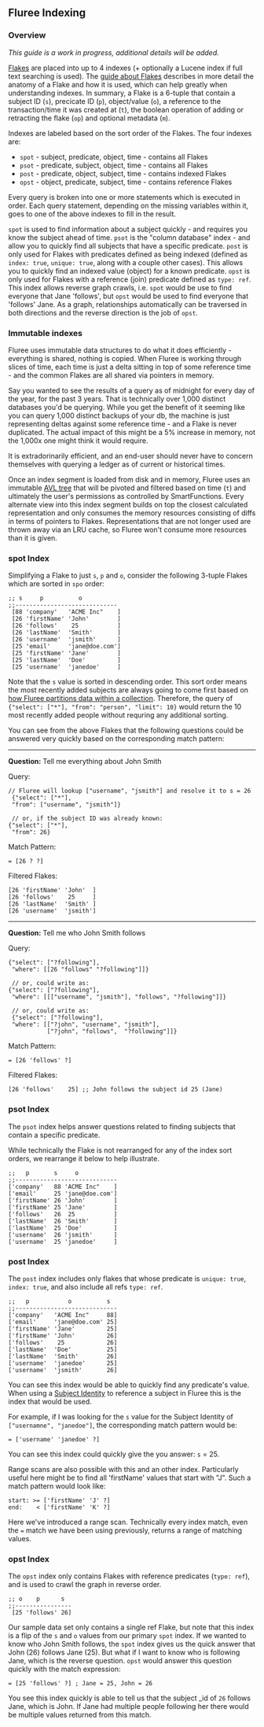 ## Fluree Indexing

### Overview

_This guide is a work in progress, additional details will be added._

[Flakes](/guides/architecture/flakes) are placed into up to 4 indexes (+ optionally a Lucene index if full text searching is used). The [guide about Flakes](/guides/architecture/flakes) describes in more detail the anatomy of a Flake and how it is used, which can help greatly when understanding indexes. In summary, a Flake is a 6-tuple that contain a subject ID (`s`), precicate ID (`p`), object/value (`o`), a reference to the transaction/time it was created at (`t`), the boolean operation of adding or retracting the flake (`op`) and optional metadata (`m`).

Indexes are labeled based on the sort order of the Flakes. The four indexes are:
- `spot` - subject, predicate, object, time - contains all Flakes
- `psot` - predicate, subject, object, time - contains all Flakes
- `post` - predicate, object, subject, time - contains indexed Flakes
- `opst` - object, predicate, subject, time - contains reference Flakes

Every query is broken into one or more statements which is executed in order. Each query statement, depending on the missing variables within it, goes to one of the above indexes to fill in the result.

`spot` is used to find information about a subject quickly - and requires you know the subject ahead of time. `psot` is the "column database" index - and allow you to quickly find all subjects that have a specific predicate. `post` is only used for Flakes with predicates defined as being indexed (defined as `index: true`, `unique: true`, along with a couple other cases). This allows you to quickly find an indexed value (object) for a known predicate. `opst` is only used for Flakes with a reference (join) predicate defined as `type: ref`. This index allows reverse graph crawls, i.e. `spot` would be use to find everyone that Jane 'follows', but `opst` would be used to find everyone that 'follows' Jane. As a graph, relationships automatically can be traversed in both directions and the reverse direction is the job of `opst`.

### Immutable indexes
Fluree uses immutable data structures to do what it does efficiently - everything is shared, nothing is copied. When Fluree is working through slices of time, each time is just a delta sitting in top of some reference time - and the common Flakes are all shared via pointers in memory. 

Say you wanted to see the results of a query as of midnight for every day of the year, for the past 3 years. That is technically over 1,000 distinct databases you'd be querying. While you get the benefit of it seeming like you can query 1,000 distinct backups of your db, the machine is just representing deltas against some reference time - and a Flake is never duplicated. The actual impact of this might be a 5% increase in memory, not the 1,000x one might think it would require.

It is extradorinarily efficient, and an end-user should never have to concern themselves with querying a ledger as of current or historical times.

Once an index segment is loaded from disk and in memory, Fluree uses an immutable [AVL tree](https://en.wikipedia.org/wiki/AVL_tree) that will be pivoted and filtered based on time (`t`) and ultimately the user's permissions as controlled by SmartFunctions. Every alternate view into this index segment builds on top the closest calculated representation and only consumes the memory resources consisting of diffs in terms of pointers to Flakes. Representations that are not longer used are thrown away via an LRU cache, so Fluree won't consume more resources than it is given.


### spot Index

Simplifying a Flake to just `s`, `p` and `o`, consider the following 3-tuple Flakes which are sorted in `spo` order:

```all
;; s     p          o 
;;-----------------------------
 [88 'company'   'ACME Inc"    ]
 [26 'firstName' 'John'        ]
 [26 'follows'    25           ]
 [26 'lastName'  'Smith'       ]
 [26 'username'  'jsmith'      ]
 [25 'email'     'jane@doe.com']
 [25 'firstName' 'Jane'        ]
 [25 'lastName'  'Doe'         ]
 [25 'username'  'janedoe'     ]
```

Note that the `s` value is sorted in descending order. This sort order means the most recently added subjects are always going to come first based on [how Fluree partitions data within a collection](/guides/architecture/flakes#flake-partitioning). Therefore, the query of `{"select": ["*"], "from": "person", "limit": 10}` would return the 10 most recently added people without requring any additional sorting.

You can see from the above Flakes that the following questions could be answered very quickly based on the corresponding match pattern:

---
**Question:**
Tell me everything about John Smith

Query:
```all
// Fluree will lookup ["username", "jsmith"] and resolve it to s = 26
 {"select": ["*"], 
 "from": ["username", "jsmith"]}

 // or, if the subject ID was already known:
{"select": ["*"], 
 "from": 26}
```

Match Pattern:
```all
= [26 ? ?]
```

Filtered Flakes:
```all
[26 'firstName' 'John'  ]
[26 'follows'    25     ]
[26 'lastName'  'Smith' ]
[26 'username'  'jsmith']
```

---
**Question:**
Tell me who John Smith follows

Query:
```all
{"select": ["?following"], 
 "where": [[26 "follows" "?following"]]}

 // or, could write as:
{"select": ["?following"], 
 "where": [[["username", "jsmith"], "follows", "?following"]]}

 // or, could write as:
 {"select": ["?following"], 
 "where": [["?john", "username", "jsmith"],
           ["?john", "follows",  "?following"]]}

```

Match Pattern:
```all
= [26 'follows' ?]
```

Filtered Flakes:
```all
[26 'follows'    25] ;; John follows the subject id 25 (Jane)
```

### psot Index

The `psot` index helps answer questions related to finding subjects that contain a specific predicate.

While technically the Flake is not rearranged for any of the index sort orders, we rearrange it below to help illustrate.

```all
;;   p       s     o 
;;-----------------------------
['company'   88 'ACME Inc"    ]
['email'     25 'jane@doe.com']
['firstName' 26 'John'        ]
['firstName' 25 'Jane'        ]
['follows'   26  25           ]
['lastName'  26 'Smith'       ]
['lastName'  25 'Doe'         ]
['username'  26 'jsmith'      ]
['username'  25 'janedoe'     ]
```

### post Index

The `post` index includes only flakes that whose predicate is `unique: true`, `index: true`, and also include all refs `type: ref`.

```all
;;   p           o          s 
;;-----------------------------
['company'   'ACME Inc"     88]
['email'     'jane@doe.com' 25]
['firstName' 'Jane'         25]
['firstName' 'John'         26]
['follows'    25            26]
['lastName'  'Doe'          25]
['lastName'  'Smith'        26]
['username'  'janedoe'      25]
['username'  'jsmith'       26]
```

You can see this index would be able to quickly find any predicate's value. When using a [Subject Identity](/guides/architecture/flakes#subject-identity) to reference a subject in Fluree this is the index that would be used. 

For example, if I was looking for the `s` value for the Subject Identity of `["usernamne", "janedoe"]`, the corresponding match pattern would be:

```all
= ['username' 'janedoe' ?]
```
You can see this index could quickly give the you answer: `s` = 25.

Range scans are also possible with this and an other index. Particularly useful here might be to find all 'firstName' values that start with "J". Such a match pattern would look like:

```all
start: >= ['firstName' 'J' ?] 
end:    < ['firstName' 'K' ?]
```
Here we've introduced a range scan. Technically every index match, even the `=` match we have been using previously, returns a range of matching values.

### opst Index

The `opst` index only contains Flakes with reference predicates (`type: ref`), and is used to crawl the graph in reverse order.

```all
;; o    p      s 
;;----------------
 [25 'follows' 26]
```

Our sample data set only contains a single ref Flake, but note that this index is a flip of the `s` and `o` values from our primary `spot` index. If we wanted to know who John Smith follows, the `spot` index gives us the quick answer that John (26) follows Jane (25). But what if I want to know who is following Jane, which is the reverse question. `opst` would answer this question quickly with the match expression:

```all
= [25 'follows' ?] ; Jane = 25, John = 26
```

You see this index quickly is able to tell us that the subject _id of `26` follows Jane, which is John. If Jane had multiple people following her there would be multiple values returned from this match.
